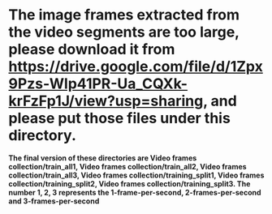 
# The image frames extracted from the video segments are too large, please download it from https://drive.google.com/file/d/1Zpx9Pzs-Wlp41PR-Ua_CQXk-krFzFp1J/view?usp=sharing, and please put those files under this directory.

**The final version of these directories are Video frames collection/train_all1, Video frames collection/train_all2, Video frames collection/train_all3, 
Video frames collection/training_split1, Video frames collection/training_split2, Video frames collection/training_split3.
The number 1, 2, 3 represents the 1-frame-per-second, 2-frames-per-second and 3-frames-per-second**


